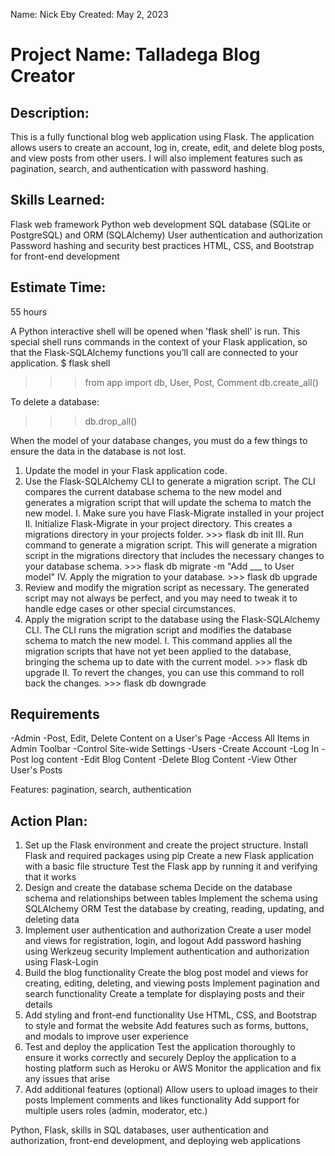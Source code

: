 Name: Nick Eby
Created: May 2, 2023

# Project Name: Talladega Blog Creator

## Description:
This is a fully functional blog web application using Flask.
The application allows users to create an account, log in, create, edit, and delete blog posts, and view posts from other users.
I will also implement features such as pagination, search, and authentication with password hashing.

## Skills Learned:

Flask web framework
Python web development
SQL database (SQLite or PostgreSQL) and ORM (SQLAlchemy)
User authentication and authorization
Password hashing and security best practices
HTML, CSS, and Bootstrap for front-end development

## Estimate Time:
55 hours



A Python interactive shell will be opened when 'flask shell' is run. 
This special shell runs commands in the context of your Flask application, 
so that the Flask-SQLAlchemy functions you’ll call are connected to your application.
$ flask shell
>>> from app import db, User, Post, Comment
>>> db.create_all()

To delete a database:
>>> db.drop_all()

When the model of your database changes, you must do a few things to ensure the data
in the database is not lost.
1. Update the model in your Flask application code.
2. Use the Flask-SQLAlchemy CLI to generate a migration script. The CLI compares the current database schema to the new model and generates a migration script that will update the schema to match the new model.
    I. Make sure you have Flask-Migrate installed in your project
    II. Initialize Flask-Migrate in your project directory. This creates a migrations directory in your projects folder.
            >>> flask db init
    III. Run command to generate a migration script. This will generate a migration script in the migrations directory that includes the necessary changes to your database schema.
            >>> flask db migrate -m "Add ___ to User model"
    IV. Apply the migration to your database.
            >>> flask db upgrade
3. Review and modify the migration script as necessary. The generated script may not always be perfect, and you may need to tweak it to handle edge cases or other special circumstances.
4. Apply the migration script to the database using the Flask-SQLAlchemy CLI. The CLI runs the migration script and modifies the database schema to match the new model.
    I. This command applies all the migration scripts that have not yet been applied to the database, bringing the schema up to date with the current model.
            >>> flask db upgrade
    II. To revert the changes, you can use this command to roll back the changes.
            >>> flask db downgrade


## Requirements
-Admin
    -Post, Edit, Delete Content on a User's Page
    -Access All Items in Admin Toolbar
    -Control Site-wide Settings
-Users
    -Create Account
    -Log In
    -Post log content
    -Edit Blog Content
    -Delete Blog Content
    -View Other User's Posts

Features: pagination, search, authentication

## Action Plan:

1. Set up the Flask environment and create the project structure.
Install Flask and required packages using pip
Create a new Flask application with a basic file structure
Test the Flask app by running it and verifying that it works
2. Design and create the database schema
Decide on the database schema and relationships between tables
Implement the schema using SQLAlchemy ORM
Test the database by creating, reading, updating, and deleting data
3. Implement user authentication and authorization
Create a user model and views for registration, login, and logout
Add password hashing using Werkzeug security
Implement authentication and authorization using Flask-Login
4. Build the blog functionality
Create the blog post model and views for creating, editing, deleting, and viewing posts
Implement pagination and search functionality
Create a template for displaying posts and their details
5. Add styling and front-end functionality
Use HTML, CSS, and Bootstrap to style and format the website
Add features such as forms, buttons, and modals to improve user experience
6. Test and deploy the application
Test the application thoroughly to ensure it works correctly and securely
Deploy the application to a hosting platform such as Heroku or AWS
Monitor the application and fix any issues that arise
7. Add additional features (optional)
Allow users to upload images to their posts
Implement comments and likes functionality
Add support for multiple users roles (admin, moderator, etc.)

Python, Flask, skills in SQL databases, user authentication and authorization, front-end development, and deploying web applications